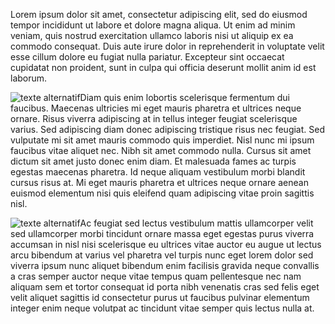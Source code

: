 


<p class="justify">Lorem ipsum dolor sit amet, consectetur adipiscing elit, sed do eiusmod tempor incididunt ut labore et dolore magna aliqua. Ut enim ad minim veniam, quis nostrud exercitation ullamco laboris nisi ut aliquip ex ea commodo consequat. Duis aute irure dolor in reprehenderit in voluptate velit esse cillum dolore eu fugiat nulla pariatur. Excepteur sint occaecat cupidatat non proident, sunt in culpa qui officia deserunt mollit anim id est laborum.</p>

<img id="img1" src="https://picsum.photos/200/200" alt="texte alternatif" />Diam quis enim lobortis scelerisque fermentum dui faucibus. Maecenas ultricies mi eget mauris pharetra et ultrices neque ornare. Risus viverra adipiscing at in tellus integer feugiat scelerisque varius. Sed adipiscing diam donec adipiscing tristique risus nec feugiat. Sed vulputate mi sit amet mauris commodo quis imperdiet. Nisl nunc mi ipsum faucibus vitae aliquet nec. Nibh sit amet commodo nulla. Cursus sit amet dictum sit amet justo donec enim diam. Et malesuada fames ac turpis egestas maecenas pharetra. Id neque aliquam vestibulum morbi blandit cursus risus at.
Mi eget mauris pharetra et ultrices neque ornare aenean euismod elementum nisi quis eleifend quam adipiscing vitae proin sagittis nisl.


 <p class="justify"><img id="img2" src="https://picsum.photos/200/200" alt="texte alternatif" />Ac feugiat sed lectus vestibulum mattis ullamcorper velit sed ullamcorper morbi tincidunt ornare massa eget egestas purus viverra accumsan in nisl nisi scelerisque eu ultrices vitae auctor eu augue ut lectus arcu bibendum at varius vel pharetra vel turpis nunc eget lorem dolor sed viverra ipsum nunc aliquet bibendum enim facilisis gravida neque convallis a cras semper auctor neque vitae tempus quam pellentesque nec nam aliquam sem et tortor consequat id porta nibh venenatis cras sed felis eget velit aliquet sagittis id consectetur purus ut faucibus pulvinar elementum integer enim neque volutpat ac tincidunt vitae semper quis lectus nulla at.</p>




